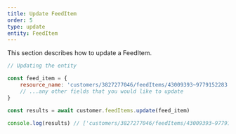 ```yaml
---
title: Update FeedItem
order: 5
type: update
entity: FeedItem
---
```


This section describes how to update a FeedItem.

```javascript
// Updating the entity

const feed_item = {
    resource_name: 'customers/3827277046/feedItems/43009393~9779152283', // The resource_name is required
    // ...any other fields that you would like to update
}

const results = await customer.feedItems.update(feed_item)

console.log(results) // ['customers/3827277046/feedItems/43009393~9779152283']
```
